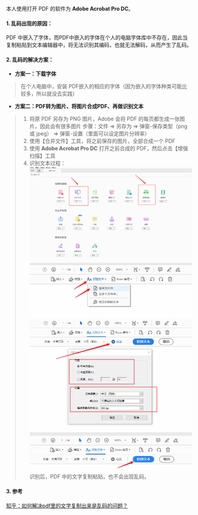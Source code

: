 本人使用打开 PDF 的软件为 **Adobe Acrobat Pro DC**。

#### 1. 乱码出现的原因：
PDF 中嵌入了字体，而PDF中嵌入的字体在个人的电脑字体库中不存在，因此当复制粘贴到文本编辑器中，将无法识别其编码，也就无法解码，从而产生了乱码。


#### 2. 乱码的解决方案：
- **方案一：下载字体**
> 在个人电脑中，安装 PDF嵌入的相应的字体（因为嵌入的字体种类可能比较多，所以就没去实践）

- **方案二：PDF转为图片、将图片合成PDF、再做识别文本**
> 1. 将原 PDF 另存为 PNG 图片，Adobe 会将 PDF 的每页都生成一张图片，因此会有很多图片
> 步骤：文件 => 另存为 => 弹窗-保存类型（png 或 jpeg） => 弹窗-设置（里面可以设定图片分辨率）
> 2. 使用【合并文件】工具，将之前保存的图片，全部合成一个 PDF
> 3. 使用 **Adobe Acrobat Pro DC** 打开之前合成的 PDF，然后点击【增强扫描】工具
> 4. 识别文本过程：
> ![Adobe Acrobat Pro DC 工具展示页](./【解决方案】PDF-里的文字复制出来是乱码的问题.assets/17731575-4a95936c7ff28331.png)
> ![识别文本1](./【解决方案】PDF-里的文字复制出来是乱码的问题.assets/17731575-6f56f5aa130d9c76.png)
> ![识别文本2](./【解决方案】PDF-里的文字复制出来是乱码的问题.assets/17731575-cdc482c9c15e0499.png)
> ![识别文本3](./【解决方案】PDF-里的文字复制出来是乱码的问题.assets/17731575-eeb4ff14a8d21f80.png)
> 识别后，PDF 中的文字复制粘贴，也不会出现乱码。


#### 3. 参考
[知乎：如何解决pdf里的文字复制出来是乱码的问题？](https://www.zhihu.com/question/23579811)
